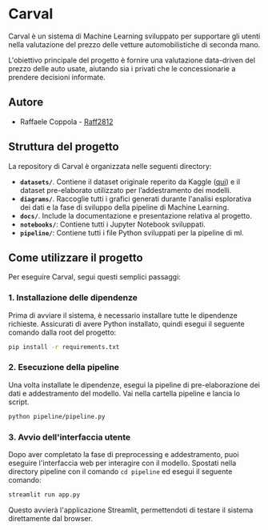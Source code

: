 # Carval

Carval è un sistema di Machine Learning sviluppato per supportare gli utenti 
nella valutazione del prezzo delle vetture automobilistiche di seconda mano.

L'obiettivo principale del progetto è fornire una valutazione data-driven 
del prezzo delle auto usate, aiutando sia i privati che le concessionarie a 
prendere decisioni informate.

## Autore
- Raffaele Coppola - [Raff2812](https://github.com/Raff2812)

## Struttura del progetto  

La repository di Carval è organizzata nelle seguenti directory:  

- **`datasets/`**. Contiene il dataset originale reperito da Kaggle ([qui](https://www.kaggle.com/datasets/tunguz/used-car-auction-prices)) 
e il dataset pre-elaborato utilizzato per l’addestramento dei modelli.  
- **`diagrams/`**. Raccoglie tutti i grafici generati durante l'analisi esplorativa 
dei dati e la fase di sviluppo della pipeline di Machine Learning.  
- **`docs/`**. Include la documentazione e presentazione relativa al progetto.  
- **`notebooks/`**: Contiene tutti i Jupyter Notebook sviluppati.  
- **`pipeline/`**: Contiene tutti i file Python sviluppati per la pipeline di ml.  


## Come utilizzare il progetto  

Per eseguire Carval, segui questi semplici passaggi:  

### 1. Installazione delle dipendenze  

Prima di avviare il sistema, è necessario installare tutte le dipendenze richieste. 
Assicurati di avere Python installato, quindi esegui il seguente comando dalla root del progetto:  

```bash
pip install -r requirements.txt
```

### 2. Esecuzione della pipeline

Una volta installate le dipendenze, esegui la pipeline di pre-elaborazione dei dati e addestramento del modello. 
Vai nella cartella pipeline e lancia lo script.

```bash
python pipeline/pipeline.py
```

### 3. Avvio dell'interfaccia utente

Dopo aver completato la fase di preprocessing e addestramento, puoi eseguire l'interfaccia web per interagire con il modello.
Spostati nella directory pipeline con il comando `cd pipeline` ed esegui il seguente comando:

```bash
streamlit run app.py
```

Questo avvierà l'applicazione Streamlit, permettendoti di testare il sistema direttamente dal browser.


